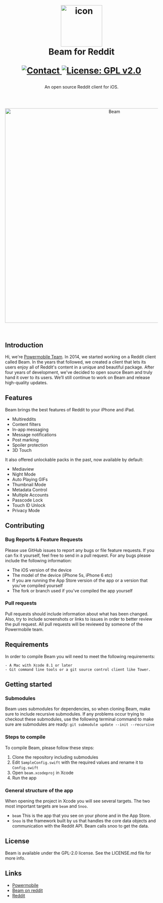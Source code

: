 <h1 align="center">
  <img src="Docs/icon.png" width="136" alt="icon"><br>
  Beam for Reddit<br>
  <p align="center">
    <a href="https://twitter.com/madePowermobile">
      <img src="https://img.shields.io/badge/contact-madePowermobile-blue.svg?style=flat" alt="Contact">
    </a>
    <a href="LICENSE.md">
      <img src="https://img.shields.io/badge/license-GPL--2.0-red.svg?style=flat" alt="License: GPL v2.0">
    </a>
  </p>
</h1>

<p align="center">An open source Reddit client for iOS.</p>

<br>
<br>

<p align="center">
  <img src="Docs/screens.png" width="705" alt="Beam">
</p>

<br>

## Introduction

Hi, we're [Powermobile Team](https://powermobile.org/). In 2014, we started working on a Reddit client called Beam. In the years that followed, we created a client that lets its users enjoy all of Reddit's content in a unique and beautiful package. After four years of development, we've decided to open source Beam and truly hand it over to its users. We’ll still continue to work on Beam and release high-quality updates.

## Features

Beam brings the best features of Reddit to your iPhone and iPad.

- Multireddits
- Content filters
- In-app messaging
- Message notifications
- Post marking
- Spoiler protection
- 3D Touch

It also offered unlockable packs in the past, now available by default:

- Mediaview
- Night Mode
- Auto Playing GIFs
- Thumbnail Mode
- Metadata Control
- Multiple Accounts
- Passcode Lock
- Touch ID Unlock
- Privacy Mode

## Contributing

### Bug Reports & Feature Requests
Please use GitHub issues to report any bugs or file feature requests. If you can fix it yourself, feel free to send in a pull request.
For any bugs please include the following information:
- The iOS version of the device
- The model of the device (iPhone 5s, iPhone 6 etc)
- If you are running the App Store version of the app or a version that you've compiled yourself
- The fork or branch used if you've compiled the app yourself

### Pull requests

Pull requests should include information about what has been changed. Also, try to include screenshots or links to issues in order to better review the pull request.
All pull requests will be reviewed by someone of the Powermobile team.

## Requirements

In order to compile Beam you will need to meet the following requirements:
```
- A Mac with Xcode 8.1 or later
- Git command line tools or a git source control client like Tower. 
```

## Getting started

### Submodules
Beam uses submodules for dependencies, so when cloning Beam, make sure to include recursive submodules. 
If any problems occur trying to checkout these submodules, use the following terminal command to make sure are submodules are ready:
```git submodule update --init --recursive```

### Steps to compile
To compile Beam, please follow these steps: 
1. Clone the repository including submodules
2. Edit `SampleConfig.swift` with the required values and rename it to `Config.swift`
3. Open `beam.xcodeproj` in Xcode
4. Run the app

### General structure of the app

When opening the project in Xcode you will see several targets. The two most important targets are `beam` and `Snoo`. 
- `beam` This is the app that you see on your phone and in the App Store. 
- `Snoo` is the framework built by us that handles the core data objects and communication with the Reddit API. Beam calls snoo to get the data.

## License
Beam is available under the GPL-2.0 license. See the LICENSE.md file for more info.

## Links
- [Powermobile](https://powermobile.org/)
- [Beam on reddit](https://www.reddit.com/r/beamreddit/)
- [Reddit](https://www.reddit.com/)
